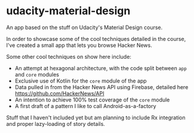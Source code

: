 # udacity-material-design
An app based on the stuff on Udacity's Material Design course.

In order to showcase some of the cool techniques detailed in the course, I've created a small app that lets you browse Hacker News.

Some other cool techniques on show here include:
- An attempt at hexagonal architecture, with the code split between `app` and `core` modules
- Exclusive use of Kotlin for the `core` module of the app
- Data pulled in from the Hacker News API using Firebase, detailed here https://github.com/HackerNews/API
- An intention to achieve 100% test coverage of the `core` module
- A first draft of a pattern I like to call Android-as-a-factory

Stuff that I haven't included yet but am planning to include Rx integration and proper lazy-loading of story details.
